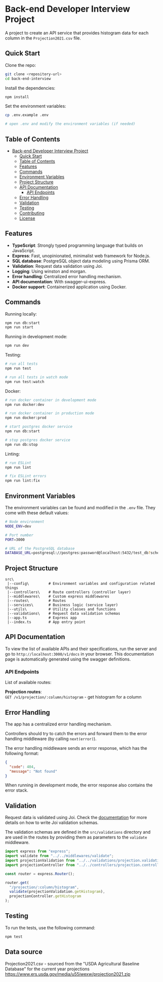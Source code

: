 # Back-end Developer Interview Project

A project to create an API service that provides histogram data for each column in the `Projection2021.csv` file.

## Quick Start

Clone the repo:

```bash
git clone <repository-url>
cd back-end-interview
```

Install the dependencies:

```bash
npm install
```

Set the environment variables:

```bash
cp .env.example .env

# open .env and modify the environment variables (if needed)
```

## Table of Contents

- [Back-end Developer Interview Project](#back-end-developer-interview-project)
  - [Quick Start](#quick-start)
  - [Table of Contents](#table-of-contents)
  - [Features](#features)
  - [Commands](#commands)
  - [Environment Variables](#environment-variables)
  - [Project Structure](#project-structure)
  - [API Documentation](#api-documentation)
    - [API Endpoints](#api-endpoints)
  - [Error Handling](#error-handling)
  - [Validation](#validation)
  - [Testing](#testing)
  - [Contributing](#contributing)
  - [License](#license)

## Features

- **TypeScript**: Strongly typed programming language that builds on JavaScript.
- **Express**: Fast, unopinionated, minimalist web framework for Node.js.
- **SQL database**: PostgreSQL object data modeling using Prisma ORM.
- **Validation**: Request data validation using Joi.
- **Logging**: Using winston and morgan.
- **Error handling**: Centralized error handling mechanism.
- **API documentation**: With swagger-ui-express.
- **Docker support**: Containerized application using Docker.

## Commands

Running locally:

```bash
npm run db:start
npm run start
```

Running in development mode:

```bash
npm run dev
```

Testing:

```bash
# run all tests
npm run test

# run all tests in watch mode
npm run test:watch
```

Docker:

```bash
# run docker container in development mode
npm run docker:dev

# run docker container in production mode
npm run docker:prod

# start postgres docker service
npm run db:start

# stop postgres docker service
npm run db:stop
```

Linting:

```bash
# run ESLint
npm run lint

# fix ESLint errors
npm run lint:fix
```

## Environment Variables

The environment variables can be found and modified in the `.env` file. They come with these default values:

```bash
# Node environment
NODE_ENV=dev

# Port number
PORT=3000

# URL of the PostgreSQL database
DATABASE_URL=postgresql://postgres:password@localhost:5432/test_db?schema=public
```

## Project Structure

```
src\
 |--config\         # Environment variables and configuration related things
 |--controllers\    # Route controllers (controller layer)
 |--middlewares\    # Custom express middlewares
 |--routes\         # Routes
 |--services\       # Business logic (service layer)
 |--utils\          # Utility classes and functions
 |--validations\    # Request data validation schemas
 |--app.ts          # Express app
 |--index.ts        # App entry point
```

## API Documentation

To view the list of available APIs and their specifications, run the server and go to `http://localhost:3000/v1/docs` in your browser. This documentation page is automatically generated using the swagger definitions.

### API Endpoints

List of available routes:

**Projection routes**:\
`GET /v1/projection/:column/histogram` - get histogram for a column

## Error Handling

The app has a centralized error handling mechanism.

Controllers should try to catch the errors and forward them to the error handling middleware (by calling `next(error)`).

The error handling middleware sends an error response, which has the following format:

```json
{
  "code": 404,
  "message": "Not found"
}
```

When running in development mode, the error response also contains the error stack.

## Validation

Request data is validated using Joi. Check the [documentation](https://joi.dev/api/) for more details on how to write Joi validation schemas.

The validation schemas are defined in the `src/validations` directory and are used in the routes by providing them as parameters to the `validate` middleware.

```typescript
import express from "express";
import validate from "../../middlewares/validate";
import projectionValidation from "../../validations/projection.validation";
import projectionController from "../../controllers/projection.controller";

const router = express.Router();

router.get(
  "/projection/:column/histogram",
  validate(projectionValidation.getHistogram),
  projectionController.getHistogram
);
```

## Testing

To run the tests, use the following command:

```bash
npm test
```

## Data source

Projection2021.csv - sourced from the "USDA Agricultural Baseline Database" for the current year projections https://www.ers.usda.gov/media/u55iwexw/projection2021.zip
